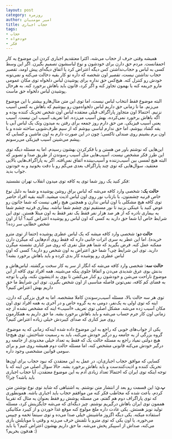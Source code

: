 ```yaml
---
layout: post
category: روزمره
author: امیر مومنیان
title: حجاب اجباری
tags:
- حجاب
- خودخواه
- فکر
---
```


همیشه وقتی حرف از حجاب می‌شه، اکثرا معتقدیم اجباری کردن این موضوع یه کار احمقانست. مردم حق دارن برای خودشون و نوع لباسشون تصمیم بگیرن. اگر این وسط کسی به لباس و حجاب‌نداشتن کس دیگه اعتراض کرد یا اتفاق دیگه‌ای پیش اومد، تقصیر حجاب نداشتن نیست، تقصیر اون شخصه که داره تو کار بقیه دخالت می‌کنه و نمی‌تونه خودش رو کنترل کته. هیچ‌کس حق نداره برای پوشیدن لباس دلخواه توی مکان عمومی مارو جریمه کنه یا بهمون تجاوز کنه و اگر کرد، قانون باید باهاش برخورد کنه. به هرحال پوشیدن لباس دلخواه حق ماست.

البته موضوع فقط انتخاب لباس نیست، اما توی این متن مثال‌هارو بیشتر با این موضوع می‌زنم. ما تا زمانی حق داریم لباس دلخواه‌مون رو بپوشیم که باهاش به کسی آسیب نزنیم. احتمالا اون متجاوز پاراگراف قبلی معتقده لباس اون شخص تحریک کننده بوده و اگه باهاش برخورد نمی‌کرده، بهش آسیب می‌زده. اما تعریف آسیب این نیست. آسیب یعنی آسیب فیزیکی. من حق دارم روز جمعه برای رفتن به میدون ونک یک لباس آبی با یقه گشاد بپوشم، اما حق ندارم لباسی بپوشم که از سیم ظرف‌شویی ساخته شده و با اون برم بشینم روی صندلی تاکسی؛ چون در این صورت دارم به اون ماشین و کسایی که پیشم می‌شینن آسیب فیزیکی می‌رسونم.

این‌هایی که نوشتم باور من هستن و با فکرکردن بهشون رسیدم. اما یه مسئله دیگه توی این طرز فکر مشخص نیست، آسیب‌هایی مثل آسیب رسوندن از طریق صدا و تصویر که البته هیچ لمسی بین آسیب‌زننده و آسیب‌بیننده اتفاق نمی‌افته. اگر به پاراگراف‌هایی بالایی معتقید، سوال‌هایی که توی چند پاراگراف بعدی می‌گم رو با دقت بخونید و به خودتون جواب بدید.

فکر کنید یک روز شما توی یه کافه توی میدون انقلاب تهران نشستید:

**حالت یک:**
شخصی وارد کافه می‌شه که لباس براق روشن پوشیده و شما به دلیل نوع خاص قرنیه چشمتون، با بازتاب نور روی اون لباس اذیت میشید. البته بقیه افراد حاضر توی کافه هیچ مشکلی با اون لباس ندارن و همچنین هیچ راهی نیست که شما جاتون رو عوض کنید یا عینکی بزنید تا نور مستقیم توی چشم شما نباشه. بیماری قرنیه چشم شما یه بیماری نادره که از هر صد هزار نفر فقط یک نفر فقط به اون مبتلا هستن. توی این شرایط خاص آیا شما حق دارید به کسی که اون لباس رو پوشیده اعتراض کنید؟ آیا از اون شخص خطایی سر زده؟

**حالت دو:**
شخصی وارد کافه میشه که یک لباس عطری پوشیده (حتما از توی مترو خریده). اما این عطر یه سری اثرات جانبی داره که فقط روی آدم‌هایی که میگرن دارن ممکنه عمل کنه. فرض بگیرید که شما هم مثل نفری که روی میز کناری نشسته میگرن دارید. توی این شرایط چی؟ شما حق اعتراض به اون شخص رو دارید؟ کسی که اون لباس عطری رو پوشیده کار بدی کرده و باید باهاش برخورد بشه؟

**حالت سه:**
 شخصی وارد کافه می‌شه که انگار از سر یه کار سخت برگشته. لباس‌هاش و بدنش بوی عرق شدیدی می‌دن و اتفاقا جلوی پنکه می‌شینه. همه افراد توی کافه از این موضوع ناراحت می‌شن و خودشون رو کنار می‌کشن تا بوی بد اذیتشون نکنه، ولی با توجه به فضای کم کافه، نمی‌تونن فاصله مناسبی از اون شخص بگیرن. توی این شرایط ما حق داریم بهش اعتراض کنیم؟


توی هر سه حالت بالا، مسئله آسیب‌رسوندن کاملا مشخصه. اما یه فرق بزرگی که دارن، اینه که توی اولی به یک‌نفر، دومی به یه گروه خاص و در آخری به همه افراد توی اون مکان آسیب زده می‌شه. مشکل اصلی توی تعریف «آسیب» اینه که مشخص نشده از چه زمانی اون کار جرم حساب می‌شه و باید باهاش برخورد بشه. ما حق داریم به همکارمون روی میز کناری که صدای کیبردش خیلی زیاده اعتراض کنیم؟

یکی از جواب‌های خوبی که راجع به این موضوع داده شده اینه‌که زمانی که یه موضوع، گروه بزرگی از یه جامعه رو درگیر خودش می‌کنه، باید به رسمیت شناختش. توی هیچ‌جا هیچ دولتی نمیاد راجع به مسئله حالت یک که فقط یه تعداد خیلی محدودی از جامعه رو درگیر خودش می‌کنه قانونی مشخص کنه، اما مسئله حالت دوم همیشه روی میز و برای سومی قوانین مشخصی وجود داره. 

کسایی که موافق حجاب اجباری‌ان، در عمل به این معتقدن که نبود حجاب برای اون‌ها تحریک کننده و اذیت‌کنندست و باید باهاش برخورد بشه. حالا سوال اصلی من اینه که با توجه اینکه توی ایران که احتمالا تعداد زیادی آدم به این موضوع معتقدن، آیا حجاب اجباری باید باشه؟ چرا؟

**پ.ن:**
این قسمت رو بعد از انتشار متن نوشتم. یه اشتباهی که شاید توی نوع نوشتن متن کردم، باعث شده که مخاطب فکر کنه من موافقم حجاب باید اجباری باشه. همونطوری که توی پاراگراف دوم هم گفتم، من مسئله پوشش رو فقط بعنوان یه مثال که تقریبا هممون توی ایران باهاش درگیریم نوشتم. چیز دیگه‌ای که می‌شه جایگزینش کرد، مسئله تولید نویز هستش. یکی عادت داره ملچ مولوچ کنه موقع غذا خوردن و از کیبرد مکانیکی استفاده میکنه. یکی دیگه اگزوز ماشینش خیلی صدا می‌ده و توی سینما تخمه و چیپس می‌خوره. یا اون یکی که توی مترو با تلفنش حرف می‌زنه و وقتی با موبایلش بازی می‌کنه، صداش از اسپیکر پخش می‌شه. ما حق داریم بهشون اعتراض کنیم؟ یا باید هدفون بخریم؟ :)

